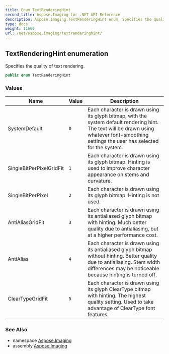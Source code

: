 ```yaml
---
title: Enum TextRenderingHint
second_title: Aspose.Imaging for .NET API Reference
description: Aspose.Imaging.TextRenderingHint enum. Specifies the quality of text rendering
type: docs
weight: 11660
url: /net/aspose.imaging/textrenderinghint/
---
```

## TextRenderingHint enumeration

Specifies the quality of text rendering.

```csharp
public enum TextRenderingHint
```

### Values

| Name | Value | Description |
| --- | --- | --- |
| SystemDefault | `0` | Each character is drawn using its glyph bitmap, with the system default rendering hint. The text will be drawn using whatever font-smoothing settings the user has selected for the system. |
| SingleBitPerPixelGridFit | `1` | Each character is drawn using its glyph bitmap. Hinting is used to improve character appearance on stems and curvature. |
| SingleBitPerPixel | `2` | Each character is drawn using its glyph bitmap. Hinting is not used. |
| AntiAliasGridFit | `3` | Each character is drawn using its antialiased glyph bitmap with hinting. Much better quality due to antialiasing, but at a higher performance cost. |
| AntiAlias | `4` | Each character is drawn using its antialiased glyph bitmap without hinting. Better quality due to antialiasing. Stem width differences may be noticeable because hinting is turned off. |
| ClearTypeGridFit | `5` | Each character is drawn using its glyph ClearType bitmap with hinting. The highest quality setting. Used to take advantage of ClearType font features. |

### See Also

* namespace [Aspose.Imaging](../../aspose.imaging/)
* assembly [Aspose.Imaging](../../)


